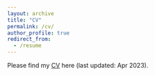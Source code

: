 ```yaml
---
layout: archive
title: "CV"
permalink: /cv/
author_profile: true
redirect_from:
  - /resume
---
```


Please find my [CV](https://nbviewer.org/github/LinChen-65/linchen/blob/9d213c578d9380b02a35967ab9ab19ec2cba0b5d/files/Curriculum_Vitae_Lin_Chen.pdf) here (last updated: Apr 2023).
